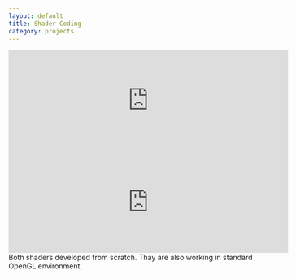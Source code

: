 ```yaml
---
layout: default
title: Shader Coding
category: projects
---
```

<iframe width="550" height="200" frameborder="0" src="https://www.shadertoy.com/embed/4l2SDc?gui=true&t=10&paused=true&muted=false" allowfullscreen></iframe>

<iframe width="550" height="200" frameborder="0" src="https://www.shadertoy.com/embed/4l2SWh?gui=true&t=10&paused=true&muted=false" allowfullscreen></iframe>  
Both shaders developed from scratch. Thay are also working in standard OpenGL environment.
